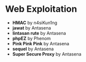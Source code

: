 # Web Exploitation

- **HMAC** by n4siKun1ng
- **jawat** by Antasena
- **lintasan rute** by Antasena
- **phpEZ** by Phenom
- **Pink Pink Pink** by Antasena
- **sequel** by Antasena
- **Super Secure Proxy** by Antasena
